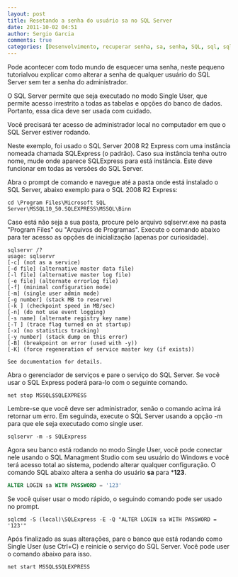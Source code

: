```yaml
---
layout: post
title: Resetando a senha do usuário sa no SQL Server
date: 2011-10-02 04:51
author: Sergio Garcia
comments: true
categories: [Desenvolvimento, recuperar senha, sa, senha, SQL, sql, sqlserver]
---
```


Pode acontecer com todo mundo de esquecer uma senha, neste pequeno tutorialvou explicar como alterar a senha de qualquer usuário do SQL Server sem ter a senha do administrador.

O SQL Server permite que seja executado no modo Single User, que permite acesso irrestrito a todas as tabelas e opções do banco de dados. Portanto, essa dica deve ser usada com cuidado.

Você precisará ter acesso de administrador local no computador em que o SQL Server estiver rodando.

Neste exemplo, foi usado o SQL Server 2008 R2 Express com uma instância nomeada chamada SQLExpress (o padrão). Caso sua instância tenha outro nome, mude onde aparece SQLExpress para está instância. Este deve funcionar em todas as versões do SQL Server.

Abra o prompt de comando e navegue até a pasta onde está instalado o SQL Server, abaixo exemplo para o SQL 2008 R2 Express:

```
cd \Program Files\Microsoft SQL Server\MSSQL10_50.SQLEXPRESS\MSSQL\Binn
```

Caso está não seja a sua pasta, procure pelo arquivo sqlservr.exe na pasta "Program Files" ou "Arquivos de Programas". Execute o comando abaixo para ter acesso as opções de inicialização (apenas por curiosidade).

```
sqlservr /?
usage: sqlservr
[-c] (not as a service)
[-d file] (alternative master data file)
[-l file] (alternative master log file)
[-e file] (alternate errorlog file)
[-f] (minimal configuration mode)
[-m] (single user admin mode)
[-g number] (stack MB to reserve)
[-k ] (checkpoint speed in MB/sec)
[-n] (do not use event logging)
[-s name] (alternate registry key name)
[-T ] (trace flag turned on at startup)
[-x] (no statistics tracking)
[-y number] (stack dump on this error)
[-B] (breakpoint on error (used with -y))
[-K] (force regeneration of service master key (if exists))

See documentation for details.
```

Abra o gerenciador de serviços e pare o serviço do SQL Server. Se você usar o SQL Express poderá para-lo com o seguinte comando.

```
net stop MSSQL$SQLEXPRESS
```

Lembre-se que você deve ser administrador, senão o comando acima irá retornar um erro. Em seguinda, execute o SQL Server usando a opção -m para que ele seja executado como single user.

```
sqlservr -m -s SQLExpress
```

Agora seu banco está rodando no modo Single User, você pode conectar nele usando o SQL Managment Studio com seu usuário do Windows e você terá acesso total ao sistema, podendo alterar qualquer configuração. O comando SQL abaixo altera a senha do usuário **sa** para ***123**.

```sql
ALTER LOGIN sa WITH PASSWORD = '123'
```

Se você quiser usar o modo rápido, o seguindo comando pode ser usado no prompt.

```
sqlcmd -S (local)\SQLExpress -E -Q "ALTER LOGIN sa WITH PASSWORD = '123'"
```

Após finalizado as suas alterações, pare o banco que está rodando como Single User (use Ctrl+C) e reinicie o serviço do SQL Server. Você pode user o comando abaixo para isso.

```
net start MSSQL$SQLEXPRESS
```
